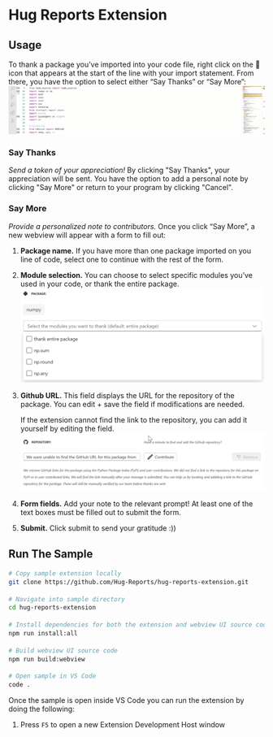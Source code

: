 # Hug Reports Extension

## Usage
To thank a package you’ve imported into your code file, right click on the 🙌 icon that appears at the start of the line with your import statement. From there, you have the option to select either “Say Thanks” or “Say More”:
![click-icon](https://github.com/Hug-Reports/hug-reports-extension/blob/readme-update/images/readme-media/click-gif.gif)
### Say Thanks ###
*Send a token of your appreciation!* 
By clicking "Say Thanks", your appreciation will be sent. You have the option to add a personal note by clicking "Say More" or return to your program by clicking "Cancel".

### Say More ###
*Provide a personalized note to contributors.*
Once you click “Say More”, a new webview will appear with a form to fill out:
1. **Package name.** If you have more than one package imported on you line of code, select one to continue with the rest of the form.
   
2. **Module selection.** You can choose to select specific modules you’ve used in your code, or thank the entire package.
   ![module-selection](https://github.com/Hug-Reports/hug-reports-extension/blob/readme-update/images/readme-media/modules1.png)
   
3. **Github URL.** This field displays the URL for the repository of the package. You can edit + save the field if modifications are needed.
   
     If the extension cannot find the link to the repository, you can add it yourself by editing the field.
   ![url-gif](https://github.com/Hug-Reports/hug-reports-extension/blob/readme-update/images/readme-media/url-gif.gif)

5. **Form fields.** Add your note to the relevant prompt! At least one of the text boxes must be filled out to submit the form.
   
6. **Submit.** Click submit to send your gratitude :))



## Run The Sample

```bash
# Copy sample extension locally
git clone https://github.com/Hug-Reports/hug-reports-extension.git

# Navigate into sample directory
cd hug-reports-extension

# Install dependencies for both the extension and webview UI source code
npm run install:all

# Build webview UI source code
npm run build:webview

# Open sample in VS Code
code .
```

Once the sample is open inside VS Code you can run the extension by doing the following:

1. Press `F5` to open a new Extension Development Host window
